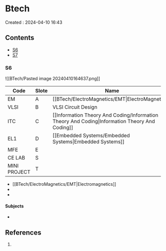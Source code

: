 # Btech
Created : 2024-04-10 16:43


## Contents
- [S6](#s6)
- [S7](#s7)



### S6
![[BTech/Pasted image 20240410164637.png]]

| Code         | Slote | Name                                                                                           | Number |     |
| ------------ | ----- | ---------------------------------------------------------------------------------------------- | ------ | --- |
| EM           | A     | [[BTech/ElectroMagnetics/EMT\|ElectroMagnetics]]                                               | ECT302 |     |
| VLSI         | B     | VLSI Circuit Design                                                                            | ECT304 |     |
| ITC          | C     | [[Information Theory And Coding/Information Theory And Coding\|Information Theory And Coding]] | ECT306 |     |
| EL1          | D     | [[Embedded Systems/Embedded Systems\|Embedded Systems]]                                        | ECT342 |     |
| MFE          | E     |                                                                                                |        |     |
| CE LAB       | S     |                                                                                                |        |     |
| MINI PROJECT | T     |                                                                                                |        |     |


- [[BTech/ElectroMagnetics/EMT|Electromagnetics]]
- 
- 
#### Subjects
- 
## References
1. 
